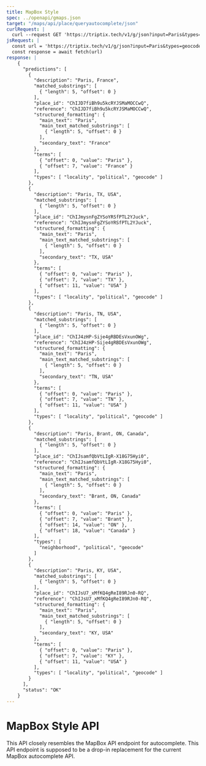```yaml
---
title: MapBox Style
spec: ../openapi/gmaps.json
target: "/maps/api/place/queryautocomplete/json"
curlRequest: |
  curl --request GET 'https://triptix.tech/v1/g/json?input=Paris&types=geocode&key=YOUR_API_KEY'
jsRequest: |
  const url = 'https://triptix.tech/v1/g/json?input=Paris&types=geocode&key=YOUR_API_KEY'
  const response = await fetch(url)
response: |
    {
      "predictions": [
        {
          "description": "Paris, France",
          "matched_substrings": [
            { "length": 5, "offset": 0 }
          ],
          "place_id": "ChIJD7fiBh9u5kcRYJSMaMOCCwQ",
          "reference": "ChIJD7fiBh9u5kcRYJSMaMOCCwQ",
          "structured_formatting": {
            "main_text": "Paris",
            "main_text_matched_substrings": [
              { "length": 5, "offset": 0 }
            ],
            "secondary_text": "France"
          },
          "terms": [
            { "offset": 0, "value": "Paris" },
            { "offset": 7, "value": "France" }
          ],
          "types": [ "locality", "political", "geocode" ]
        },
        {
          "description": "Paris, TX, USA",
          "matched_substrings": [
            { "length": 5, "offset": 0 }
          ],
          "place_id": "ChIJmysnFgZYSoYRSfPTL2YJuck",
          "reference": "ChIJmysnFgZYSoYRSfPTL2YJuck",
          "structured_formatting": {
            "main_text": "Paris",
            "main_text_matched_substrings": [
              { "length": 5, "offset": 0 }
            ],
            "secondary_text": "TX, USA"
          },
          "terms": [
            { "offset": 0, "value": "Paris" },
            { "offset": 7, "value": "TX" },
            { "offset": 11, "value": "USA" }
          ],
          "types": [ "locality", "political", "geocode" ]
        },
        {
          "description": "Paris, TN, USA",
          "matched_substrings": [
            { "length": 5, "offset": 0 }
          ],
          "place_id": "ChIJ4zHP-Sije4gRBDEsVxunOWg",
          "reference": "ChIJ4zHP-Sije4gRBDEsVxunOWg",
          "structured_formatting": {
            "main_text": "Paris",
            "main_text_matched_substrings": [
              { "length": 5, "offset": 0 }
            ],
            "secondary_text": "TN, USA"
          },
          "terms": [
            { "offset": 0, "value": "Paris" },
            { "offset": 7, "value": "TN" },
            { "offset": 11, "value": "USA" }
          ],
          "types": [ "locality", "political", "geocode" ]
        },
        {
          "description": "Paris, Brant, ON, Canada",
          "matched_substrings": [
            { "length": 5, "offset": 0 }
          ],
          "place_id": "ChIJsamfQbVtLIgR-X18G75Hyi0",
          "reference": "ChIJsamfQbVtLIgR-X18G75Hyi0",
          "structured_formatting": {
            "main_text": "Paris",
            "main_text_matched_substrings": [
              { "length": 5, "offset": 0 }
            ],
            "secondary_text": "Brant, ON, Canada"
          },
          "terms": [
            { "offset": 0, "value": "Paris" },
            { "offset": 7, "value": "Brant" },
            { "offset": 14, "value": "ON" },
            { "offset": 18, "value": "Canada" }
          ],
          "types": [
            "neighborhood", "political", "geocode"
          ]
        },
        {
          "description": "Paris, KY, USA",
          "matched_substrings": [
            { "length": 5, "offset": 0 }
          ],
          "place_id": "ChIJsU7_xMfKQ4gReI89RJn0-RQ",
          "reference": "ChIJsU7_xMfKQ4gReI89RJn0-RQ",
          "structured_formatting": {
            "main_text": "Paris",
            "main_text_matched_substrings": [
              { "length": 5, "offset": 0 }
            ],
            "secondary_text": "KY, USA"
          },
          "terms": [
            { "offset": 0, "value": "Paris" },
            { "offset": 7, "value": "KY" },
            { "offset": 11, "value": "USA" }
          ],
          "types": [ "locality", "political", "geocode" ]
        }
      ],
      "status": "OK"
    }
---
```


# MapBox Style API

This API closely resembles the MapBox API endpoint for autocomplete.
This API endpoint is supposed to be a drop-in replacement for the current MapBox autocomplete API.